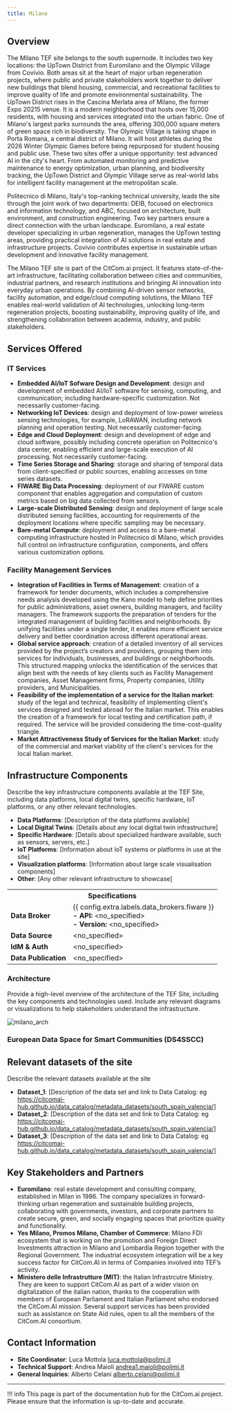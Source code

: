 ```yaml
---
title: Milano
---
```


## Overview

The Milano TEF site belongs to the south supernode. It includes two key locations: the UpTown District from Euromilano and the Olympic Village from Covivio.
Both areas sit at the heart of major urban regeneration projects, where public and private stakeholders work together to deliver new buildings that blend housing, commercial, and recreational facilities to improve quality of life and promote environmental sustainability.
The UpTown District rises in the Cascina Merlata area of Milano, the former Expo 20215 venue. It is a modern neighborhood that hosts over 15,000 residents, with housing and services integrated into the urban fabric.
One of Milano's largest parks surrounds the area, offering 300,000 square meters of green space rich in biodiversity.
The Olympic Village is taking shape in Porta Romana, a central district of Milano. It will host athletes during the 2026 Winter Olympic Games before being repurposed for student housing and public use.
These two sites offer a unique opportunity: test advanced AI in the city's heart. From automated monitoring and predictive maintenance to energy optimization, urban planning, and biodiversity tracking, the UpTown District and Olympic Village serve as real-world labs for intelligent facility management at the metropolitan scale.

Politecnico di Milano, Italy's top-ranking technical university, leads the site through the joint work of two departments: DEIB, focused on electronics and information technology, and ABC, focused on architecture, built environment, and construction engineering.
Two key partners ensure a direct connection with the urban landscape. Euromilano, a real estate developer specializing in urban regeneration, manages the UpTown testing areas, providing practical integration of AI solutions in real estate and infrastructure projects.
Covivio contributes expertise in sustainable urban development and innovative facility management.

The Milano TEF site is part of the CitCom.ai project. It features state-of-the-art infrastructure, facilitating collaboration between cities and communities, industrial partners, and research institutions and bringing AI innovation into everyday urban operations.
By combining AI-driven sensor networks, facility automation, and edge/cloud computing solutions, the Milano TEF enables real-world validation of AI technologies, unlocking long-term regeneration projects, boosting sustainability, improving quality of life, and strengthening collaboration between academia, industry, and public stakeholders.

## Services Offered

### IT Services
- **Embedded AI/IoT Sofware Design and Development**: design and development of embedded AI/IoT software for sensing, computing, and communication; including hardware-specific customization. Not necessarily customer-facing.
- **Networking IoT Devices**: design and deployment of low-power wireless sensing technologies, for example, LoRAWAN, including network planning and operation testing. Not necessarily customer-facing.
- **Edge and Cloud Deployment**: design and development of edge and cloud software, possibly including concrete operation on Politecnico's data center, enabling efficient and large-scale execution of AI processing. Not necessarily customer-facing.
- **Time Series Storage and Sharing**: storage and sharing of temporal data from client-specified or public sources, enabling accesses on time series datasets.
- **FIWARE Big Data Processing**: deployment of our FIWARE custom component that enables aggregation and computation of custom metrics based on big data collected from sensors.
- **Large-scale Distributed Sensing**: design and deployment of large scale distributed sensing facilities, accounting for requirements of the deployment locations where specific sampling may be necessary.
- **Bare-metal Compute**: deployment and access to a bare-metal computing infrastructure hosted in Politecnico di Milano, which provides full control on infrastructure configuration, components, and offers various customization options.

### Facility Management Services
- **Integration of Facilities in Terms of Management**: creation of a framework for tender documents, which includes a comprehensive needs analysis developed using the Kano model to help define priorities for public administrations, asset owners, building managers, and facility managers. The framework supports the preparation of tenders for the integrated management of building facilities and neighborhoods. By unifying facilities under a single tender, it enables more efficient service delivery and better coordination across different operational areas.
- **Global service approach**: creation of a detailed inventory of all services provided by the project’s creators and providers, grouping them into services for individuals, businesses, and buildings or neighborhoods. This structured mapping unlocks the identification of the services that align best with the needs of key clients such as Facility Management companies, Asset Management firms, Property companies, Utility providers, and Municipalities.
- **Feasibility of the implementation of a service for the Italian market**: study of the legal and technical, feasibility of implementing client's services designed and tested abroad for the Italian market. This enables the creation of a framework for local testing and certification path, if required. The service will be provided considering the time-cost-quality triangle.
- **Market Attractiveness Study of Services for the Italian Market**: study of the commercial and market viability of the client's services for the local Italian market.

## Infrastructure Components

Describe the key infrastructure components available at the TEF Site, including data platforms, local digital twins, specific hardware, IoT platforms, or any other relevant technologies.

- **Data Platforms**: [Description of the data platforms available]
- **Local Digital Twins**: [Details about any local digital twin infrastructure]
- **Specific Hardware**: [Details about specialized hardware available, such as sensors, servers, etc.]
- **IoT Platforms**: [Information about IoT systems or platforms in use at the site]
- **Visualization platforms**: [Information about large scale visualisation components]
- **Other**: [Any other relevant infrastructure to showcase]

<table>
  <tr>
    <th colspan="2" style="text-align: center;">Specifications</th>
  </tr>
  <tr>
    <td><strong>Data Broker<strong></td>
    <td>
      {{ config.extra.labels.data_brokers.fiware }}<br>
      <strong>- API:</strong> &lt;no_specified><br>
      <strong>- Version:</strong> &lt;no_specified>
    </td>
  </tr>
  <tr>
    <td><strong>Data Source<strong></td>
    <td>&lt;no_specified></td>
  </tr>
  <tr>
    <td><strong>IdM &amp; Auth<strong></td>
    <td>&lt;no_specified></td>
  </tr>
  <tr>
    <td><strong>Data Publication<strong></td>
    <td>&lt;no_specified></td>
  </tr>
</table>

### Architecture

Provide a high-level overview of the architecture of the TEF Site, including the key components and technologies used. Include any relevant diagrams or visualizations to help stakeholders understand the infrastructure.

![milano_arch](./img/milano-arch.png)

### European Data Space for Smart Communities (DS4SSCC)

<!-- {{ config.extra.labels.ds4ssc_compliant.yes_comp.data_sources }} {{ config.extra.labels.ds4ssc_compliant.yes_comp.data_broker }} {{ config.extra.labels.ds4ssc_compliant.yes_comp.data_api }} {{ config.extra.labels.ds4ssc_compliant.no_comp.data_idm_auth }} {{ config.extra.labels.ds4ssc_compliant.no_comp.data_publication }}

![aarhus_city_lab_arch-ds4sscc](./img/aarhus_city_lab_ds4sscc-arch.svg) -->

## Relevant datasets of the site

Describe the relevant datasets available at the site

- **Dataset_1**: [Description of the data set and link to Data Catalog: eg https://citcomai-hub.github.io/data_catalog/metadata_datasets/south_spain_valencia/]
- **Dataset_2**: [Description of the data set and link to Data Catalog: eg https://citcomai-hub.github.io/data_catalog/metadata_datasets/south_spain_valencia/]
- **Dataset_3**: [Description of the data set and link to Data Catalog: eg https://citcomai-hub.github.io/data_catalog/metadata_datasets/south_spain_valencia/]

## Key Stakeholders and Partners

- **Euromilano**: real estate development and consulting company, established in Milan in 1986. The company specializes in forward-thinking urban regeneration and sustainable building projects, collaborating with governments, investors, and corporate partners to create secure, green, and socially engaging spaces that prioritize quality and functionality.
- **Yes Milano, Promos Milano, Chamber of Commerce**: Milano FDI ecosystem that is working on the promotion and Foreign Direct Investments attraction in Milano and Lombardia Region together with the Regional Government. The industrial ecosystem integration will be a key success factor for CitCom.AI in terms of Companies involved into TEF’s activity. 
- **Ministero delle Infrastrutture (MIT)**: the Italian Infrastrcutre Ministry. They are keen to support CitCom.AI as part of a wider vision on digitalization of the italian nation, thanks to the cooperation with members of European Parliament and Italian Parliament who endorsed the CitCom.AI mission. Several support services has been provided such as assistance on State Aid rules, open to all the members of the CitCom.AI consortium.

## Contact Information

- **Site Coordinator**: Luca Mottola <luca.mottola@polimi.it>
- **Technical Support**: Andrea Maioli <andrea1.maioli@polimi.it>
- **General Inquiries**: Alberto Celani <alberto.celani@polimi.it>

---

!!! info
    This page is part of the documentation hub for the CitCom.ai project. Please ensure that the information is up-to-date and accurate.
